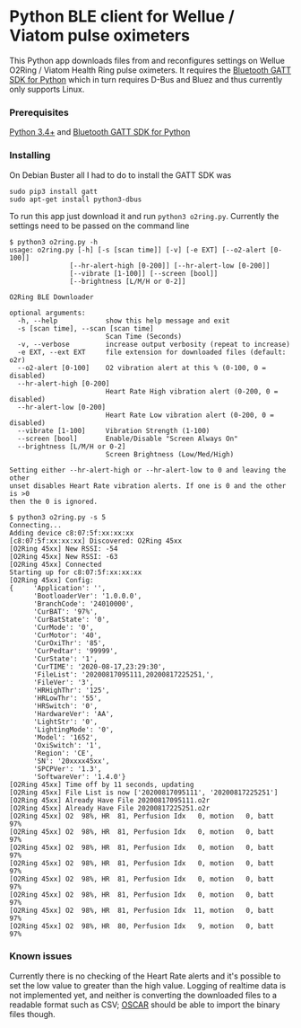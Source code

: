 # Python BLE client for Wellue / Viatom pulse oximeters
This Python app downloads files from and reconfigures settings on Wellue O2Ring / Viatom Health Ring pulse oximeters.  It requires the [Bluetooth GATT SDK for Python](https://github.com/getsenic/gatt-python) which in turn requires D-Bus and Bluez and thus currently only supports Linux.

### Prerequisites
[Python 3.4+](https://www.python.org) and [Bluetooth GATT SDK for Python](https://github.com/getsenic/gatt-python)

### Installing
On Debian Buster all I had to do to install the GATT SDK was 
```
sudo pip3 install gatt
sudo apt-get install python3-dbus
```
To run this app just download it and run `python3 o2ring.py`.  Currently the settings need to be passed on the command line
```
$ python3 o2ring.py -h
usage: o2ring.py [-h] [-s [scan time]] [-v] [-e EXT] [--o2-alert [0-100]]
               [--hr-alert-high [0-200]] [--hr-alert-low [0-200]]
               [--vibrate [1-100]] [--screen [bool]]
               [--brightness [L/M/H or 0-2]]

O2Ring BLE Downloader

optional arguments:
  -h, --help            show this help message and exit
  -s [scan time], --scan [scan time]
                        Scan Time (Seconds)
  -v, --verbose         increase output verbosity (repeat to increase)
  -e EXT, --ext EXT     file extension for downloaded files (default: o2r)
  --o2-alert [0-100]    O2 vibration alert at this % (0-100, 0 = disabled)
  --hr-alert-high [0-200]
                        Heart Rate High vibration alert (0-200, 0 = disabled)
  --hr-alert-low [0-200]
                        Heart Rate Low vibration alert (0-200, 0 = disabled)
  --vibrate [1-100]     Vibration Strength (1-100)
  --screen [bool]       Enable/Disable "Screen Always On"
  --brightness [L/M/H or 0-2]
                        Screen Brightness (Low/Med/High)

Setting either --hr-alert-high or --hr-alert-low to 0 and leaving the other
unset disables Heart Rate vibration alerts. If one is 0 and the other is >0
then the 0 is ignored.
```
```
$ python3 o2ring.py -s 5
Connecting...
Adding device c8:07:5f:xx:xx:xx
[c8:07:5f:xx:xx:xx] Discovered: O2Ring 45xx
[O2Ring 45xx] New RSSI: -54
[O2Ring 45xx] New RSSI: -63
[O2Ring 45xx] Connected
Starting up for c8:07:5f:xx:xx:xx
[O2Ring 45xx] Config:
{     'Application': '',
      'BootloaderVer': '1.0.0.0',
      'BranchCode': '24010000',
      'CurBAT': '97%',
      'CurBatState': '0',
      'CurMode': '0',
      'CurMotor': '40',
      'CurOxiThr': '85',
      'CurPedtar': '99999',
      'CurState': '1',
      'CurTIME': '2020-08-17,23:29:30',
      'FileList': '20200817095111,20200817225251,',
      'FileVer': '3',
      'HRHighThr': '125',
      'HRLowThr': '55',
      'HRSwitch': '0',
      'HardwareVer': 'AA',
      'LightStr': '0',
      'LightingMode': '0',
      'Model': '1652',
      'OxiSwitch': '1',
      'Region': 'CE',
      'SN': '20xxxx45xx',
      'SPCPVer': '1.3',
      'SoftwareVer': '1.4.0'}
[O2Ring 45xx] Time off by 11 seconds, updating
[O2Ring 45xx] File List is now ['20200817095111', '20200817225251']
[O2Ring 45xx] Already Have File 20200817095111.o2r
[O2Ring 45xx] Already Have File 20200817225251.o2r
[O2Ring 45xx] O2  98%, HR  81, Perfusion Idx   0, motion   0, batt  97%
[O2Ring 45xx] O2  98%, HR  81, Perfusion Idx   0, motion   0, batt  97%
[O2Ring 45xx] O2  98%, HR  81, Perfusion Idx   0, motion   0, batt  97%
[O2Ring 45xx] O2  98%, HR  81, Perfusion Idx   0, motion   0, batt  97%
[O2Ring 45xx] O2  98%, HR  81, Perfusion Idx   0, motion   0, batt  97%
[O2Ring 45xx] O2  98%, HR  81, Perfusion Idx   0, motion   0, batt  97%
[O2Ring 45xx] O2  98%, HR  81, Perfusion Idx  11, motion   0, batt  97%
[O2Ring 45xx] O2  98%, HR  80, Perfusion Idx   9, motion   0, batt  97%
```
### Known issues
Currently there is no checking of the Heart Rate alerts and it's possible to set the low value to greater than the high value.  Logging of realtime data is not implemented yet, and neither is converting the downloaded files to a readable format such as CSV; [OSCAR](https://www.sleepfiles.com/OSCAR) should be able to import the binary files though.
